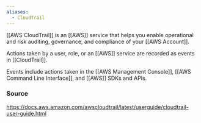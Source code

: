 ```yaml
---
aliases:
  - CloudTrail
---
```

[[AWS CloudTrail]] is an [[AWS]] service that helps you enable operational and risk auditing, governance, and compliance of your [[AWS Account]]. 

Actions taken by a user, role, or an [[AWS]] service are recorded as events in [[CloudTrail]]. 

Events include actions taken in the [[AWS Management Console]], [[AWS Command Line Interface]], and [[AWS]] SDKs and APIs.
### Source
https://docs.aws.amazon.com/awscloudtrail/latest/userguide/cloudtrail-user-guide.html